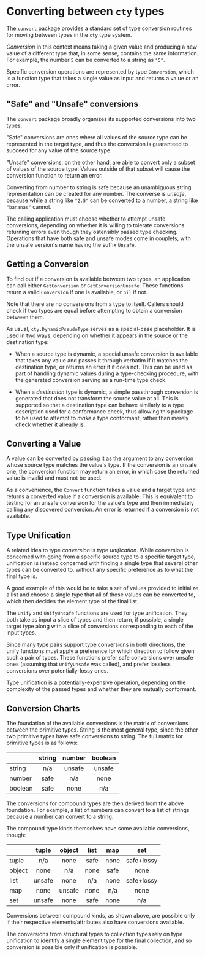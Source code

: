 # Converting between `cty` types

[The `convert` package](https://godoc.org/github.com/apparentlymart/go-cty/cty/convert)
provides a standard set of type conversion routines for moving between
types in the `cty` type system.

_Conversion_ in this context means taking a given value and producing a
new value of a different type that, in some sense, contains the same
information. For example, the number `5` can be converted to a string as
`"5"`.

Specific conversion operations are represented by type `Conversion`, which
is a function type that takes a single value as input and returns a value
or an error.

## "Safe" and "Unsafe" conversions

The `convert` package broadly organizes its supported conversions into two
types.

"Safe" conversions are ones where all values of the source type can
be represented in the target type, and thus the conversion is guaranteed to
succeed for any value of the source type.

"Unsafe" conversions, on the other hand, are able to convert only a subset
of values of the source type. Values outside of that subset will cause the
conversion function to return an error.

Converting from number to string is safe because an unambiguous string
representation can be created for any number. The converse is _unsafe_,
because while a string like `"2.5"` can be converted to a number, a string
like `"bananas"` cannot.

The calling application must choose whether to attempt unsafe conversions,
depending on whether it is willing to tolerate conversions returning errors
even though they ostensibly passed type checking. Operations that have both
safe and unsafe modes come in couplets, with the unsafe version's name
having the suffix `Unsafe`.

## Getting a Conversion

To find out if a conversion is available between two types, an application can
call either `GetConversion` or `GetConversionUnsafe`. These functions return
a valid `Conversion` if one is available, or `nil` if not.

Note that there are no conversions from a type to itself. Callers should check
if two types are equal before attempting to obtain a conversion between them.

As usual, `cty.DynamicPseudoType` serves as a special-case placeholder. It is
used in two ways, depending on whether it appears in the source or the
destination type:

* When a source type is dynamic, a special unsafe conversion is available that
  takes any value and passes it through verbatim if it matches the destination
  type, or returns an error if it does not. This can be used as part of handling
  dynamic values during a type-checking procedure, with the generated
  conversion serving as a run-time type check.

* When a _destination_ type is dynamic, a simple passthrough conversion is
  generated that does not transform the source value at all. This is supported
  so that a destination type can behave similarly to a type description used
  for a conformance check, thus allowing this package to be used to attempt
  to _make_ a type conformant, rather than merely check whether it already
  is.

## Converting a Value

A value can be converted by passing it as the argument to any conversion whose
source type matches the value's type. If the conversion is an unsafe one, the
conversion function may return an error, in which case the returned value is
invalid and must not be used.

As a convenience, the `Convert` function takes a value and a target type and
returns a converted value if a conversion is available. This is equivalent
to testing for an unsafe conversion for the value's type and then immediately
calling any discovered conversion. An error is returned if a conversion is not
available.

## Type Unification

A related idea to type _conversion_ is type _unification_. While conversion
is concerned with going from a specific source type to a specific target type,
unification is instead concerned with finding a single type that several other
types can be converted to, without any specific preference as to what the
final type is.

A good example of this would be to take a set of values provided to initialize
a list and choose a single type that all of those values can be
converted to, which then decides the element type of the final list.

The `Unify` and `UnifyUnsafe` functions are used for type unification. They
both take as input a slice of types and then return, if possible, a single
target type along with a slice of conversions corresponding to each
of the input types.

Since many type pairs support type conversions in both directions, the unify
functions must apply a preference for which direction to follow given such a
pair of types. These functions prefer safe conversions over unsafe ones
(assuming that `UnifyUnsafe` was called), and prefer lossless conversions
over potentially-lossy ones.

Type unification is a potentially-expensive operation, depending on the
complexity of the passed types and whether they are mutually conformant.

## Conversion Charts

The foundation of the available conversions is the matrix of conversions
between the primitive types. String is the most general type, since the
other two primitive types have safe conversions to string. The full
matrix for primitive types is as follows:

|         | string | number | boolean |
|---------|:------:|:------:|:-------:|
| string  |   n/a  | unsafe |  unsafe |
| number  |  safe  |   n/a  |   none  |
| boolean |  safe  |  none  |   n/a   |

The conversions for compound types are then derived from the above foundation.
For example, a list of numbers can convert to a list of strings
because a number can convert to a string.

The compound type kinds themselves have some available conversions, though:

|        |  tuple | object | list |   map  |     set    |
|--------|:------:|:------:|:----:|:------:|:----------:|
| tuple  |   n/a  |  none  | safe |  none  | safe+lossy |
| object |  none  |   n/a  | none |  safe  |    none    |
| list   | unsafe |  none  |  n/a |  none  | safe+lossy |
| map    |  none  | unsafe | none |   n/a  |    none    |
| set    | unsafe |  none  | safe |  none  |     n/a    |

Conversions between compound kinds, as shown above, are possible only
if their respective elements/attributes also have conversions available.

The conversions from structural types to collection types rely on
type unification to identify a single element type for the final collection,
and so conversion is possible only if unification is possible.
